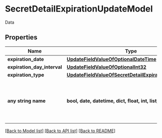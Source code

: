 # SecretDetailExpirationUpdateModel

Data

## Properties
Name | Type | Description | Notes
------------ | ------------- | ------------- | -------------
**expiration_date** | [**UpdateFieldValueOfOptionalDateTime**](UpdateFieldValueOfOptionalDateTime.md) |  | [optional] 
**expiration_day_interval** | [**UpdateFieldValueOfOptionalInt32**](UpdateFieldValueOfOptionalInt32.md) |  | [optional] 
**expiration_type** | [**UpdateFieldValueOfSecretDetailExpirationUpdateType**](UpdateFieldValueOfSecretDetailExpirationUpdateType.md) |  | [optional] 
**any string name** | **bool, date, datetime, dict, float, int, list, str, none_type** | any string name can be used but the value must be the correct type | [optional]

[[Back to Model list]](../README.md#documentation-for-models) [[Back to API list]](../README.md#documentation-for-api-endpoints) [[Back to README]](../README.md)


